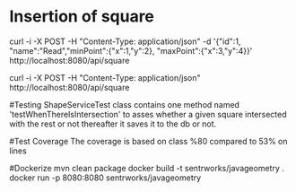 # Insertion of square
curl -i -X POST -H "Content-Type: application/json" -d '{"id":1, "name":"Read","minPoint":{"x":1,"y":2}, "maxPoint":{"x":3,"y":4}}' http://localhost:8080/api/square


curl -i -X POST -H "Content-Type: application/json" http://localhost:8080/api/square

#Testing 
ShapeServiceTest class contains one method named 'testWhenThereIsIntersection'
to asses whether a given square intersected with the rest or not thereafter it 
saves it to the db or not.

#Test Coverage
The coverage is based on class %80 compared to 53% on lines  

#Dockerize
mvn clean package
docker build -t sentrworks/javageometry .
docker run -p 8080:8080 sentrworks/javageometry
